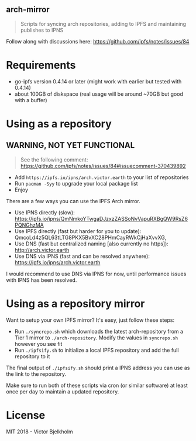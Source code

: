 ## arch-mirror
> Scripts for syncing arch repositories, adding to IPFS and maintaining publishes to IPNS

Follow along with discussions here: https://github.com/ipfs/notes/issues/84

# Requirements

- go-ipfs version 0.4.14 or later (might work with earlier but tested with 0.4.14)
- about 100GB of diskspace (real usage will be around ~70GB but good with a buffer)

# Using as a repository

## WARNING, NOT YET FUNCTIONAL
> See the following comment: https://github.com/ipfs/notes/issues/84#issuecomment-370439892

- Add `https://ipfs.io/ipns/arch.victor.earth` to your list of repositories
- Run `pacman -Syy` to upgrade your local package list
- Enjoy

There are a few ways you can use the IPFS Arch mirror.

- Use IPNS directly (slow): https://ipfs.io/ipns/QmNmkoYTwgaDJzxzZASSoNvVapuRXBgQW9RsZ6PQNGhzMA
- Use IPFS directly (fast but harder for you to update): QmcoLd4z5QL63tLTG8PKX5BvXC28PHmCayRWkCjHaXvvXG,
- Use DNS (fast but centralized naming [also currently no https]): http://arch.victor.earth
- Use DNS via IPNS (fast and can be resolved anywhere): https://ipfs.io/ipns/arch.victor.earth

I would recommend to use DNS via IPNS for now, until performance issues with IPNS
has been resolved.

# Using as a repository mirror

Want to setup your own IPFS mirror? It's easy, just follow these steps:

- Run `./syncrepo.sh` which downloads the latest arch-repository from a Tier 1
  mirror to `./arch-repository`. Modify the values in `syncrepo.sh` however you
  see fit
- Run `./ipfsify.sh` to initialize a local IPFS repository and add the full repository
  to it

The final output of `./ipfsify.sh` should print a IPNS address you can use as the link
to the repository.

Make sure to run both of these scripts via cron (or similar software) at least
once per day to maintain a updated repository.

# License

MIT 2018 - Victor Bjelkholm
